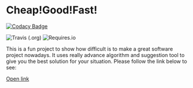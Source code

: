 # Cheap!Good!Fast!

[![Codacy Badge](https://api.codacy.com/project/badge/Grade/71ede74487b1441d9029877d7dafd4e8)](https://app.codacy.com/app/dawid-fajkowski/Cheap-Good-Fast-?utm_source=github.com&utm_medium=referral&utm_content=Fajkowsky/Cheap-Good-Fast-&utm_campaign=Badge_Grade_Settings)

![Travis (.org)](https://img.shields.io/travis/Fajkowsky/Cheap-Good-Fast-.svg)
![Requires.io](https://img.shields.io/requires/github/Fajkowsky/Cheap-Good-Fast-.svg)

This is a fun project to show how difficult is to make a great software project nowadays. It uses really advance algorithm and suggestion tool to give you the best solution for your situation. Please follow the link below to see:

[Open link](https://www.google.com)
